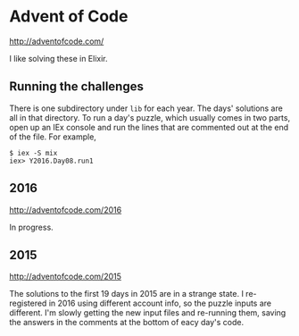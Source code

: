 # Advent of Code

http://adventofcode.com/

I like solving these in Elixir.

## Running the challenges

There is one subdirectory under `lib` for each year. The days' solutions are
all in that directory. To run a day's puzzle, which usually comes in two
parts, open up an IEx console and run the lines that are commented out at
the end of the file. For example,

    $ iex -S mix
    iex> Y2016.Day08.run1

## 2016

http://adventofcode.com/2016

In progress.

## 2015

http://adventofcode.com/2015

The solutions to the first 19 days in 2015 are in a strange state. I
re-registered in 2016 using different account info, so the puzzle inputs are
different. I'm slowly getting the new input files and re-running them,
saving the answers in the comments at the bottom of eacy day's code.
